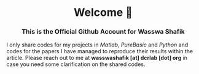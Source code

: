 <h1 align="center">Welcome 👋</h1>
<h3 align="center"> This is the Official Github Account for Wasswa Shafik</h3>

I only share codes for my projects in *Matlab*, *PureBasic* and *Python* and codes for the papers I have managed to reproduce their results within the article. Please reach out to me at **wasswashafik [at] dcrlab [dot] org** in case you need some clarification on the shared codes. 


